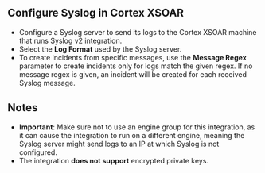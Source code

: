 ## Configure Syslog in Cortex XSOAR
- Configure a Syslog server to send its logs to the Cortex XSOAR machine that runs Syslog v2 integration.
- Select the **Log Format** used by the Syslog server.
- To create incidents from specific messages, use the **Message Regex** parameter to create incidents only for logs match the given regex. If no message regex is given, an incident will be created for each received Syslog message.
## Notes
- **Important**: Make sure not to use an engine group for this integration, as it can cause the integration to run on a different engine, meaning the Syslog server might send logs to an IP at which Syslog is not configured.
- The integration **does not support** encrypted private keys.